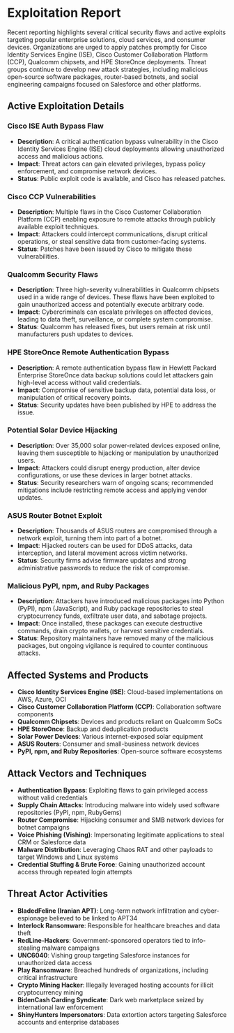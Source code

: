 # Exploitation Report

Recent reporting highlights several critical security flaws and active exploits targeting popular enterprise solutions, cloud services, and consumer devices. Organizations are urged to apply patches promptly for Cisco Identity Services Engine (ISE), Cisco Customer Collaboration Platform (CCP), Qualcomm chipsets, and HPE StoreOnce deployments. Threat groups continue to develop new attack strategies, including malicious open-source software packages, router-based botnets, and social engineering campaigns focused on Salesforce and other platforms.

## Active Exploitation Details

### Cisco ISE Auth Bypass Flaw
- **Description**: A critical authentication bypass vulnerability in the Cisco Identity Services Engine (ISE) cloud deployments allowing unauthorized access and malicious actions.  
- **Impact**: Threat actors can gain elevated privileges, bypass policy enforcement, and compromise network devices.  
- **Status**: Public exploit code is available, and Cisco has released patches.

### Cisco CCP Vulnerabilities
- **Description**: Multiple flaws in the Cisco Customer Collaboration Platform (CCP) enabling exposure to remote attacks through publicly available exploit techniques.  
- **Impact**: Attackers could intercept communications, disrupt critical operations, or steal sensitive data from customer-facing systems.  
- **Status**: Patches have been issued by Cisco to mitigate these vulnerabilities.

### Qualcomm Security Flaws
- **Description**: Three high-severity vulnerabilities in Qualcomm chipsets used in a wide range of devices. These flaws have been exploited to gain unauthorized access and potentially execute arbitrary code.  
- **Impact**: Cybercriminals can escalate privileges on affected devices, leading to data theft, surveillance, or complete system compromise.  
- **Status**: Qualcomm has released fixes, but users remain at risk until manufacturers push updates to devices.

### HPE StoreOnce Remote Authentication Bypass
- **Description**: A remote authentication bypass flaw in Hewlett Packard Enterprise StoreOnce data backup solutions could let attackers gain high-level access without valid credentials.  
- **Impact**: Compromise of sensitive backup data, potential data loss, or manipulation of critical recovery points.  
- **Status**: Security updates have been published by HPE to address the issue.

### Potential Solar Device Hijacking
- **Description**: Over 35,000 solar power-related devices exposed online, leaving them susceptible to hijacking or manipulation by unauthorized users.  
- **Impact**: Attackers could disrupt energy production, alter device configurations, or use these devices in larger botnet attacks.  
- **Status**: Security researchers warn of ongoing scans; recommended mitigations include restricting remote access and applying vendor updates.

### ASUS Router Botnet Exploit
- **Description**: Thousands of ASUS routers are compromised through a network exploit, turning them into part of a botnet.  
- **Impact**: Hijacked routers can be used for DDoS attacks, data interception, and lateral movement across victim networks.  
- **Status**: Security firms advise firmware updates and strong administrative passwords to reduce the risk of compromise.

### Malicious PyPI, npm, and Ruby Packages
- **Description**: Attackers have introduced malicious packages into Python (PyPI), npm (JavaScript), and Ruby package repositories to steal cryptocurrency funds, exfiltrate user data, and sabotage projects.  
- **Impact**: Once installed, these packages can execute destructive commands, drain crypto wallets, or harvest sensitive credentials.  
- **Status**: Repository maintainers have removed many of the malicious packages, but ongoing vigilance is required to counter continuous attacks.

## Affected Systems and Products

- **Cisco Identity Services Engine (ISE)**: Cloud-based implementations on AWS, Azure, OCI  
- **Cisco Customer Collaboration Platform (CCP)**: Collaboration software components  
- **Qualcomm Chipsets**: Devices and products reliant on Qualcomm SoCs  
- **HPE StoreOnce**: Backup and deduplication products  
- **Solar Power Devices**: Various internet-exposed solar equipment  
- **ASUS Routers**: Consumer and small-business network devices  
- **PyPI, npm, and Ruby Repositories**: Open-source software ecosystems

## Attack Vectors and Techniques

- **Authentication Bypass**: Exploiting flaws to gain privileged access without valid credentials  
- **Supply Chain Attacks**: Introducing malware into widely used software repositories (PyPI, npm, RubyGems)  
- **Router Compromise**: Hijacking consumer and SMB network devices for botnet campaigns  
- **Voice Phishing (Vishing)**: Impersonating legitimate applications to steal CRM or Salesforce data  
- **Malware Distribution**: Leveraging Chaos RAT and other payloads to target Windows and Linux systems  
- **Credential Stuffing & Brute Force**: Gaining unauthorized account access through repeated login attempts

## Threat Actor Activities

- **BladedFeline (Iranian APT)**: Long-term network infiltration and cyber-espionage believed to be linked to APT34  
- **Interlock Ransomware**: Responsible for healthcare breaches and data theft  
- **RedLine-Hackers**: Government-sponsored operators tied to info-stealing malware campaigns  
- **UNC6040**: Vishing group targeting Salesforce instances for unauthorized data access  
- **Play Ransomware**: Breached hundreds of organizations, including critical infrastructure  
- **Crypto Mining Hacker**: Illegally leveraged hosting accounts for illicit cryptocurrency mining  
- **BidenCash Carding Syndicate**: Dark web marketplace seized by international law enforcement  
- **ShinyHunters Impersonators**: Data extortion actors targeting Salesforce accounts and enterprise databases